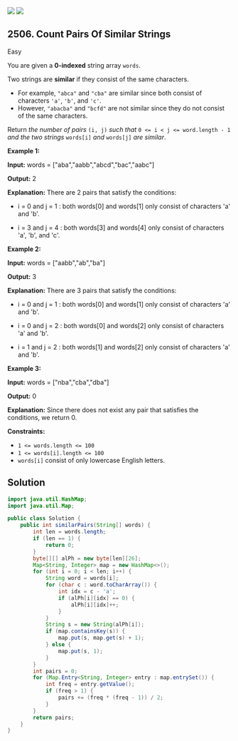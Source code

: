 [![](https://img.shields.io/github/stars/javadev/LeetCode-in-Java?label=Stars&style=flat-square)](https://github.com/javadev/LeetCode-in-Java)
[![](https://img.shields.io/github/forks/javadev/LeetCode-in-Java?label=Fork%20me%20on%20GitHub%20&style=flat-square)](https://github.com/javadev/LeetCode-in-Java/fork)

## 2506\. Count Pairs Of Similar Strings

Easy

You are given a **0-indexed** string array `words`.

Two strings are **similar** if they consist of the same characters.

*   For example, `"abca"` and `"cba"` are similar since both consist of characters `'a'`, `'b'`, and `'c'`.
*   However, `"abacba"` and `"bcfd"` are not similar since they do not consist of the same characters.

Return _the number of pairs_ `(i, j)` _such that_ `0 <= i < j <= word.length - 1` _and the two strings_ `words[i]` _and_ `words[j]` _are similar_.

**Example 1:**

**Input:** words = ["aba","aabb","abcd","bac","aabc"]

**Output:** 2

**Explanation:** There are 2 pairs that satisfy the conditions: 

- i = 0 and j = 1 : both words[0] and words[1] only consist of characters 'a' and 'b'. 

- i = 3 and j = 4 : both words[3] and words[4] only consist of characters 'a', 'b', and 'c'.

**Example 2:**

**Input:** words = ["aabb","ab","ba"]

**Output:** 3

**Explanation:** There are 3 pairs that satisfy the conditions: 

- i = 0 and j = 1 : both words[0] and words[1] only consist of characters 'a' and 'b'. 

- i = 0 and j = 2 : both words[0] and words[2] only consist of characters 'a' and 'b'. 

- i = 1 and j = 2 : both words[1] and words[2] only consist of characters 'a' and 'b'.

**Example 3:**

**Input:** words = ["nba","cba","dba"]

**Output:** 0

**Explanation:** Since there does not exist any pair that satisfies the conditions, we return 0.

**Constraints:**

*   `1 <= words.length <= 100`
*   `1 <= words[i].length <= 100`
*   `words[i]` consist of only lowercase English letters.

## Solution

```java
import java.util.HashMap;
import java.util.Map;

public class Solution {
    public int similarPairs(String[] words) {
        int len = words.length;
        if (len == 1) {
            return 0;
        }
        byte[][] alPh = new byte[len][26];
        Map<String, Integer> map = new HashMap<>();
        for (int i = 0; i < len; i++) {
            String word = words[i];
            for (char c : word.toCharArray()) {
                int idx = c - 'a';
                if (alPh[i][idx] == 0) {
                    alPh[i][idx]++;
                }
            }
            String s = new String(alPh[i]);
            if (map.containsKey(s)) {
                map.put(s, map.get(s) + 1);
            } else {
                map.put(s, 1);
            }
        }
        int pairs = 0;
        for (Map.Entry<String, Integer> entry : map.entrySet()) {
            int freq = entry.getValue();
            if (freq > 1) {
                pairs += (freq * (freq - 1)) / 2;
            }
        }
        return pairs;
    }
}
```